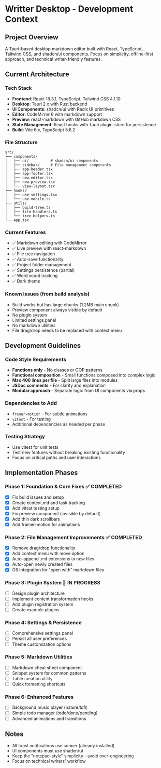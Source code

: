 # Writter Desktop - Development Context

## Project Overview
A Tauri-based desktop markdown editor built with React, TypeScript, Tailwind CSS, and shadcn/ui components. Focus on simplicity, offline-first approach, and technical writer-friendly features.

## Current Architecture

### Tech Stack
- **Frontend**: React 18.3.1, TypeScript, Tailwind CSS 4.1.10
- **Desktop**: Tauri 2.x with Rust backend
- **UI Components**: shadcn/ui with Radix UI primitives
- **Editor**: CodeMirror 6 with markdown support
- **Preview**: react-markdown with GitHub markdown CSS
- **State Management**: React hooks with Tauri plugin-store for persistence
- **Build**: Vite 6.x, TypeScript 5.6.2

### File Structure
```
src/
├── components/
│   ├── ui/          # shadcn/ui components
│   ├── sidebar/     # File management components
│   ├── app-header.tsx
│   ├── app-footer.tsx
│   ├── new-editor.tsx
│   ├── new-preview.tsx
│   └── view-layout.tsx
├── hooks/
│   ├── use-settings.tsx
│   └── use-mobile.ts
├── utils/
│   ├── build-tree.ts
│   ├── file-handlers.ts
│   └── tree-helpers.ts
└── App.tsx
```

### Current Features
- ✅ Markdown editing with CodeMirror
- ✅ Live preview with react-markdown
- ✅ File tree navigation
- ✅ Auto-save functionality
- ✅ Project folder management
- ✅ Settings persistence (partial)
- ✅ Word count tracking
- ✅ Dark theme

### Known Issues (from build analysis)
- Build works but has large chunks (1.2MB main chunk)
- Preview component always visible by default
- No plugin system
- Limited settings panel
- No markdown utilities
- File drag/drop needs to be replaced with context menu

## Development Guidelines

### Code Style Requirements
- **Functions only** - No classes or OOP patterns
- **Functional composition** - Small functions composed into complex logic
- **Max 400 lines per file** - Split large files into modules
- **JSDoc comments** - For clarity and explanation
- **Modular approach** - Separate logic from UI components via props

### Dependencies to Add
- `framer-motion` - For subtle animations
- `vitest` - For testing
- Additional dependencies as needed per phase

### Testing Strategy
- Use vitest for unit tests
- Test new features without breaking existing functionality
- Focus on critical paths and user interactions

## Implementation Phases

### Phase 1: Foundation & Core Fixes ✅ COMPLETED
- [x] Fix build issues and setup
- [x] Create context.md and task tracking
- [x] Add vitest testing setup
- [x] Fix preview component (invisible by default)
- [x] Add thin dark scrollbars
- [x] Add framer-motion for animations

### Phase 2: File Management Improvements ✅ COMPLETED
- [x] Remove drag/drop functionality 
- [x] Add context menu with move option
- [x] Auto-append .md extensions to new files
- [x] Auto-open newly created files
- [x] OS integration for "open with" markdown files

### Phase 3: Plugin System 🔄 IN PROGRESS
- [ ] Design plugin architecture
- [ ] Implement content transformation hooks
- [ ] Add plugin registration system
- [ ] Create example plugins

### Phase 4: Settings & Persistence  
- [ ] Comprehensive settings panel
- [ ] Persist all user preferences
- [ ] Theme customization options

### Phase 5: Markdown Utilities
- [ ] Markdown cheat sheet component
- [ ] Snippet system for common patterns
- [ ] Table creation utility
- [ ] Quick formatting shortcuts

### Phase 6: Enhanced Features
- [ ] Background music player (nature/lofi)
- [ ] Simple todo manager (todo/done/pending)
- [ ] Advanced animations and transitions

## Notes
- All toast notifications use sonner (already installed)
- UI components must use shadcn/ui
- Keep the "notepad-style" simplicity - avoid over-engineering
- Focus on technical writers' workflow